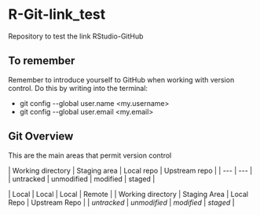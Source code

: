 # R-Git-link_test
Repository to test the link RStudio-GitHub

## To remember
Remember to introduce yourself to GitHub when working with version control. Do this by writing into the terminal:

- git config --global user.name <my.username>
- git config --global user.email <my.email>

## Git Overview
This are the main areas that permit version control

| Working directory | Staging area | Local repo | Upstream repo |
| --- | --- |
| untracked | unmodified | modified | staged |


| Local | Local | Local | Remote |
| Working directory | Staging Area | Local Repo | Upstream Repo |
| _untracked_ | _unmodified_ | _modified_ | _staged_ |



